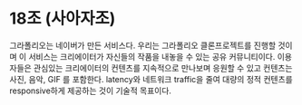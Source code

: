 # **18조 (사아자조)**
그라폴리오는 네이버가 만든 서비스다. 우리는 그라폴리오 클론프로젝트를 진행할 것이며 이 서비스는 크리에이터가 자신들의 작품을 내놓을 수 있는 공유 커뮤니티이다. 이용자들은 관심있는 크리에이터의 컨텐츠를 지속적으로 만나보며 응원할 수 있고 컨텐츠는 사진, 음악, GIF 를 포함한다. latency와 네트워크 traffic을 줄여 대량의 정적 컨텐츠를 responsive하게 제공하는 것이 기술적 목표이다.